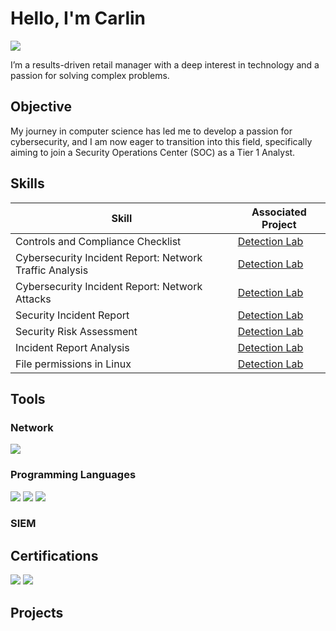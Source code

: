 # Hello, I'm Carlin
<a href="https://linkedin.com/in/carlin-bunn-b53684221"><img src="https://img.shields.io/badge/-LinkedIn-0072b1?&style=for-the-badge&logo=linkedin&logoColor=white" /></a>

I’m a results-driven retail manager with a deep interest in technology and a passion for solving complex problems.

## Objective
My journey in computer science has led me to develop a passion for cybersecurity, and I am now eager to transition into this field, specifically aiming to join a Security Operations Center (SOC) as a Tier 1 Analyst.

## Skills
| Skill                                         | Associated Project         |
|-----------------------------------------------|----------------------------|
| Controls and Compliance Checklist          | <a href="https://docs.google.com/document/d/1auY1rV1FQQoorl_NJLrtOOm_ms6jlXfpublLpuZREoI/edit?usp=sharing">Detection Lab|
| Cybersecurity Incident Report: Network Traffic Analysis         | <a href="https://docs.google.com/document/d/1dExaWjEzeSqZ5dLyQQnhDjPhZgztblNyFaszjnG6k3k/edit?usp=sharing)">Detection Lab|
| Cybersecurity Incident Report: Network Attacks       | <a href="https://docs.google.com/document/d/19Wni-q92BtyCxnU7YyN9Qo7rxV--lRKnTG0XeQjfrUc/edit?usp=drive_link)">Detection Lab|
| Security Incident Report       | <a href="https://docs.google.com/document/d/1DWLe4jJESsiwSaPiuR2xnGbdeOx3Pp47ylm28oMxF-0/edit?usp=sharing)">Detection Lab|
| Security Risk Assessment       | <a href="https://docs.google.com/document/d/14kl7Xa9lzxAXWzIrFWWqS50X8ACsm0ICcF7A9jQFuv4/edit?usp=sharing)">Detection Lab|
| Incident Report Analysis      | <a href="https://docs.google.com/document/d/1AfBbl597VC9drnOpy0RTA3d6AnQoUPef8YrifhqyJBc/edit?usp=drive_link)">Detection Lab|
| File permissions in Linux      | <a href="https://docs.google.com/document/d/1OCJdmdhm1WiJG4ttqqeXf4XNxcrd1p9u-udLMJ3pxWA/edit?usp=sharing)">Detection Lab|


## Tools

### Network
<div>
    <img src="https://img.shields.io/badge/-Wireshark-1679A7?&style=for-the-badge&logo=Wireshark&logoColor=white" />

</div>

### Programming Languages
<div>
   <img src="https://img.shields.io/badge/-SQL-00A4EF?&style=for-the-badge&logo=Microsoft&logoColor=white" />
   <img src="https://img.shields.io/badge/-Linux-00A4EF?&style=for-the-badge&logo=Linux&logoColor=white" />
<img src="https://img.shields.io/badge/-Python-00A4EF?&style=for-the-badge&logo=Python&logoColor=white" />


</div>

### SIEM
<div>

</div>

## Certifications

<div>
<img src="https://img.shields.io/badge/-Foundations_of_Cybersecurity-00A4EF?&style=for-the-badge&logo=Microsoft&logoColor=white" />
<img src="https://img.shields.io/badge/-Play_It_Safe:_Manage_Security_Risks-2E3440?&style=for-the-badge&logo=SimpleIcons&logoColor=white&labelColor=FF5555" />

</div>

## Projects
